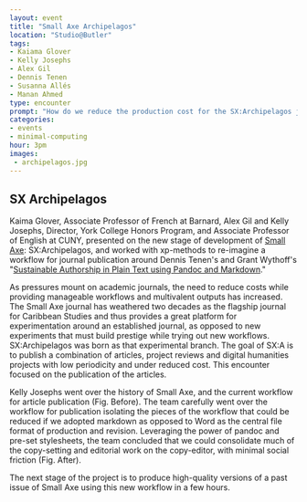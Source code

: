 ```yaml
---
layout: event
title: "Small Axe Archipelagos"
location: "Studio@Butler"
tags:
- Kaiama Glover
- Kelly Josephs
- Alex Gil
- Dennis Tenen
- Susanna Allés
- Manan Ahmed
type: encounter
prompt: "How do we reduce the production cost for the SX:Archipelagos journal while preserving the quality of Small Axe, and produce a repository copy, a print-on-demand copy and a web version of the journal?"
categories:
- events
- minimal-computing
hour: 3pm
images:
 - archipelagos.jpg
---
```


## SX Archipelagos

Kaima Glover, Associate Professor of French at Barnard, Alex Gil and Kelly Josephs, Director, York College Honors Program, and Associate Professor of English at CUNY, presented on the new stage of development of [Small Axe](http://smallaxe.net/): SX:Archipelagos, and worked with xp-methods to re-imagine a workflow for journal publication around Dennis Tenen's and Grant Wythoff's "[Sustainable Authorship in Plain Text using Pandoc and Markdown](http://programminghistorian.org/lessons/sustainable-authorship-in-plain-text-using-pandoc-and-markdown)." 

As pressures mount on academic journals, the need to reduce costs while providing manageable workflows and multivalent outputs has increased. The Small Axe journal has weathered two decades as the flagship journal for Caribbean Studies and thus provides a great platform for experimentation around an established journal, as opposed to new experiments that must build prestige while trying out new workflows. SX:Archipelagos was born as that experimental branch. The goal of SX:A is to publish a combination of articles, project reviews and digital humanities projects with low periodicity and under reduced cost. This encounter focused on the publication of the articles. 

Kelly Josephs went over the history of Small Axe, and the current workflow for article publication (Fig. Before). The team carefully went over the workflow for publication isolating the pieces of the workflow that could be reduced if we adopted markdown as opposed to Word as the central file format of production and revision. Leveraging the power of pandoc and pre-set stylesheets, the team concluded that we could consolidate much of the copy-setting and editorial work on the copy-editor, with minimal social friction (Fig. After).

The next stage of the project is to produce high-quality versions of a past issue of Small Axe using this new workflow in a few hours.
